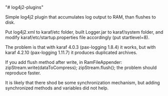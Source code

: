 "# log4j2-plugins" 

Simple log4j2 plugin that accumulates log output to RAM, than flushes to disk.

Put log4j2.xml to karaf/etc folder, built Logger.jar to karaf/system folder, and modify karaf/etc/startup.properties file accordingly 
(put startlevel=8).

The problem is that with karaf 4.0.3 (pax-logging 1.8.4) it works, but with karaf 4.2.10 (pax-logging 1.11.7) it produces duplicated archives.

If you add flush method after write, in RamFileAppender:
zipStream.write(dataToCompress);
zipStream.flush();
the problem should reproduce faster.

It is likely that there shod be some synchronization mechanism, but adding synchronized methods and variables did not help.
